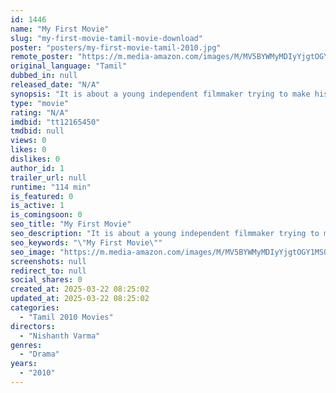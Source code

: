 ```yaml
---
id: 1446
name: "My First Movie"
slug: "my-first-movie-tamil-movie-download"
poster: "posters/my-first-movie-tamil-2010.jpg"
remote_poster: "https://m.media-amazon.com/images/M/MV5BYWMyMDIyYjgtOGY1MS00NGI2LWJjNDktZWViNWJhMzYwMmFiXkEyXkFqcGdeQXVyMTE2NzQ0NzQw._V1_SX300.jpg"
original_language: "Tamil"
dubbed_in: null
released_date: "N/A"
synopsis: "It is about a young independent filmmaker trying to make his first feature film."
type: "movie"
rating: "N/A"
imdbid: "tt12165450"
tmdbid: null
views: 0
likes: 0
dislikes: 0
author_id: 1
trailer_url: null
runtime: "114 min"
is_featured: 0
is_active: 1
is_comingsoon: 0
seo_title: "My First Movie"
seo_description: "It is about a young independent filmmaker trying to make his first feature film."
seo_keywords: "\"My First Movie\""
seo_image: "https://m.media-amazon.com/images/M/MV5BYWMyMDIyYjgtOGY1MS00NGI2LWJjNDktZWViNWJhMzYwMmFiXkEyXkFqcGdeQXVyMTE2NzQ0NzQw._V1_SX300.jpg"
screenshots: null
redirect_to: null
social_shares: 0
created_at: 2025-03-22 08:25:02
updated_at: 2025-03-22 08:25:02
categories:
  - "Tamil 2010 Movies"
directors:
  - "Nishanth Varma"
genres:
  - "Drama"
years:
  - "2010"
---
```


